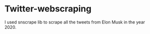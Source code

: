 # Twitter-webscraping
I used snscrape lib to scrape all the tweets from Elon Musk in the year 2020.
